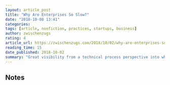```yaml
---
layout: article_post
title: "Why Are Enterprises So Slow?"
date: "2018-10-08 13:41"
categories:
tags: [article, nonfiction, practices, startups, business]
author: zwischenzugs
rating: 4
article_url: https://zwischenzugs.com/2018/10/02/why-are-enterprises-so-slow/
reading_time: 15
date_published: 2018-10-02
summary: "Great visibility from a technical process perspective into why the enterprise is slow."
---
```


## Notes
